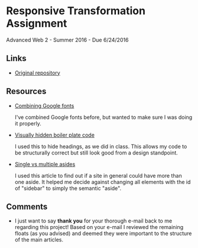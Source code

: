 # Responsive Transformation Assignment

Advanced Web 2 - Summer 2016 - Due 6/24/2016

## Links

* [Original repository](https://github.com/richardkalehoff/UF-project-responsive-transformation)

## Resources

* [Combining Google fonts](http://googlewebfonts.blogspot.com/2010/09/optimizing-use-of-google-font-api.html)

    I've combined Google fonts before, but wanted to make sure I was doing it properly.

* [Visually hidden boiler plate code](https://github.com/h5bp/html5-boilerplate/blob/master/src/css/main.css#L107-L169)

    I used this to hide headings, as we did in class. This allows my code to be structurally correct but still look good from a design standpoint.

* [Single vs multiple asides](http://stackoverflow.com/questions/19333404/single-html-aside-or-multiple-asides)

    I used this article to find out if a site in general could have more than one aside. It helped me decide against changing all elements with the id of "sidebar" to simply the semantic "aside".

## Comments

* I just want to say **thank you** for your thorough e-mail back to me regarding this project! Based on your e-mail I reviewed the remaining floats (as you advised) and deemed they were important to the structure of the main articles. 
